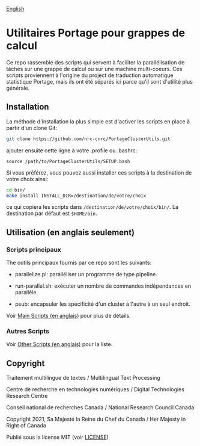 [English](README.md)

# Utilitaires Portage pour grappes de calcul

Ce repo rassemble des scripts qui servent à faciliter la parallélisation de
tâches sur une grappe de calcul ou sur une machine multi-coeurs. Ces scripts
proviennent à l'origine du project de traduction automatique statistique
Portage, mais ils ont été séparés ici parce qu'il sont d'utilité plus générale.

## Installation

La méthode d'installation la plus simple est d'activer les scripts en place à
partir d'un clone Git:

```sh
git clone https://github.com/nrc-cnrc/PortageClusterUtils.git
```

ajouter ensuite cette ligne à votre .profile ou .bashrc:

```
source /path/to/PortageClusterUtils/SETUP.bash
```

Si vous préférez, vous pouvez aussi installer ces scripts à la destination de
votre choix ainsi:

```sh
cd bin/
make install INSTALL_DIR=/destination/de/votre/choix
```

ce qui copiera les scripts dans `/destination/de/votre/choix/bin/`.
La destination par défaut est `$HOME/bin`.

## Utilisation (en anglais seulement)

### Scripts principaux

The outils principaux fournis par ce repo sont les suivants:

 - parallelize.pl: paralléliser un programme de type pipeline.

 - run-parallel.sh: exécuter un nombre de commandes indépendances en parallèle.

 - psub: encapsuler les spécificité d'un cluster à l'autre à un seul endroit.

Voir [Main Scripts (en anglais)](README.md#Main-Scripts) pour plus de détails.

### Autres Scripts

Voir [Other Scripts (en anglais)](README.md#Other-Scripts) pour la liste.

## Copyright

Traitement multilingue de textes / Multilingual Text Processing

Centre de recherche en technologies numériques / Digital Technologies Research Centre

Conseil national de recherches Canada / National Research Council Canada

Copyright 2021, Sa Majesté la Reine du Chef du Canada / Her Majesty in Right of Canada

Publié sous la license MIT (voir [LICENSE](LICENSE))
